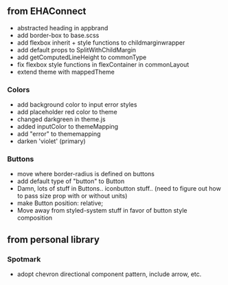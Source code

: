 ## from EHAConnect

* abstracted heading in appbrand
* add border-box to base.scss
* add flexbox inherit + style functions to childmarginwrapper
* add default props to SplitWithChildMargin
* add getComputedLineHeight to commonType
* fix flexbox style functions in flexContainer in commonLayout
* extend theme with mappedTheme

### Colors

* add background color to input error styles
* add placeholder red color to theme
* changed darkgreen in theme.js
* added inputColor to themeMapping
* add "error" to thememapping
* darken 'violet' (primary)

### Buttons

* move where border-radius is defined on buttons
* add default type of "button" to Button
* Damn, lots of stuff in Buttons.. iconbutton stuff.. (need to figure out how to pass size prop with or without units)
* make Button position: relative;
* Move away from styled-system stuff in favor of button style composition

## from personal library
### Spotmark

* adopt chevron directional component pattern, include arrow, etc.